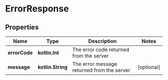 
# ErrorResponse

## Properties
Name | Type | Description | Notes
------------ | ------------- | ------------- | -------------
**errorCode** | **kotlin.Int** | The error code returned from the server | 
**message** | **kotlin.String** | The error message returned from the server |  [optional]



